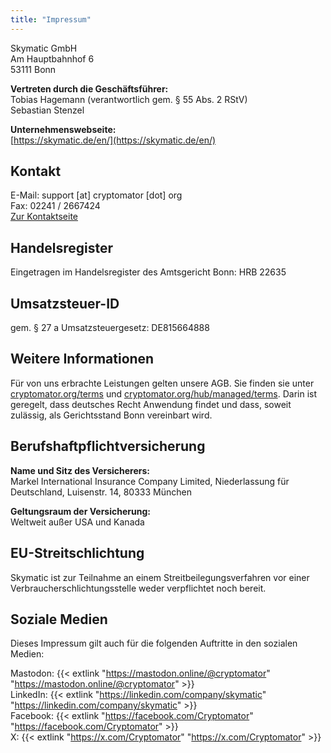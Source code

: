 ```yaml
---
title: "Impressum"
---
```


Skymatic GmbH<br/>
Am Hauptbahnhof 6<br/>
53111 Bonn

<strong>Vertreten durch die Geschäftsführer:</strong><br/>
Tobias Hagemann (verantwortlich gem. § 55 Abs. 2 RStV)<br/>
Sebastian Stenzel

<strong>Unternehmenswebseite:</strong><br/>
[https://skymatic.de/en/](https://skymatic.de/en/)

## Kontakt
E-Mail: support [at] cryptomator [dot] org<br/>
Fax: 02241 / 2667424<br/>
[Zur Kontaktseite](/contact/)

## Handelsregister 
Eingetragen im Handelsregister des Amtsgericht Bonn: HRB 22635

## Umsatzsteuer-ID
gem. § 27 a Umsatzsteuergesetz: DE815664888

## Weitere Informationen
Für von uns erbrachte Leistungen gelten unsere AGB. Sie finden sie unter [cryptomator.org/terms](/terms/) und [cryptomator.org/hub/managed/terms](/hub/managed/terms/). Darin ist geregelt, dass deutsches Recht Anwendung findet und dass, soweit zulässig, als Gerichtsstand Bonn vereinbart wird.

## Berufshaftpflichtversicherung
<strong>Name und Sitz des Versicherers:</strong><br/>
Markel International Insurance Company Limited, Niederlassung für Deutschland, Luisenstr. 14, 80333 München

<strong>Geltungsraum der Versicherung:</strong><br/>
Weltweit außer USA und Kanada

## EU-Streitschlichtung
Skymatic ist zur Teilnahme an einem Streitbeilegungsverfahren vor einer Verbraucherschlichtungsstelle weder verpflichtet noch bereit.

## Soziale Medien
Dieses Impressum gilt auch für die folgenden Auftritte in den sozialen Medien:

Mastodon: {{< extlink "https://mastodon.online/@cryptomator" "https://mastodon.online/@cryptomator" >}}<br/>
LinkedIn: {{< extlink "https://linkedin.com/company/skymatic" "https://linkedin.com/company/skymatic" >}}<br/>
Facebook: {{< extlink "https://facebook.com/Cryptomator" "https://facebook.com/Cryptomator" >}}<br/>
X: {{< extlink "https://x.com/Cryptomator" "https://x.com/Cryptomator" >}}
